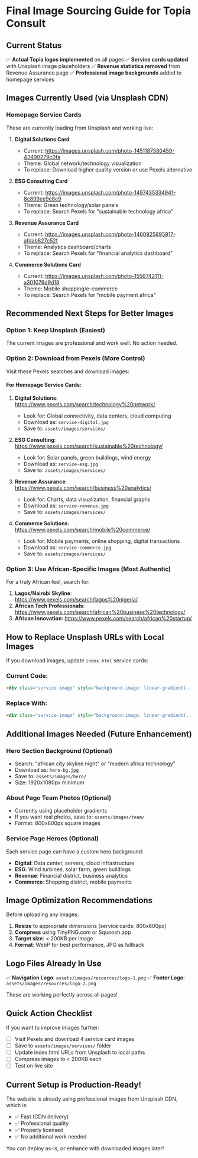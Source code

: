 # Final Image Sourcing Guide for Topia Consult

## Current Status
✅ **Actual Topia logos implemented** on all pages
✅ **Service cards updated** with Unsplash image placeholders
✅ **Revenue statistics removed** from Revenue Assurance page
✅ **Professional image backgrounds** added to homepage services

## Images Currently Used (via Unsplash CDN)

### Homepage Service Cards
These are currently loading from Unsplash and working live:

1. **Digital Solutions Card**
   - Current: https://images.unsplash.com/photo-1451187580459-43490279c0fa
   - Theme: Global network/technology visualization
   - To replace: Download higher quality version or use Pexels alternative

2. **ESG Consulting Card**
   - Current: https://images.unsplash.com/photo-1497435334941-8c899ee9e8e9
   - Theme: Green technology/solar panels
   - To replace: Search Pexels for "sustainable technology africa"

3. **Revenue Assurance Card**
   - Current: https://images.unsplash.com/photo-1460925895917-afdab827c52f
   - Theme: Analytics dashboard/charts
   - To replace: Search Pexels for "financial analytics dashboard"

4. **Commerce Solutions Card**
   - Current: https://images.unsplash.com/photo-1556742111-a301076d9d18
   - Theme: Mobile shopping/e-commerce
   - To replace: Search Pexels for "mobile payment africa"

## Recommended Next Steps for Better Images

### Option 1: Keep Unsplash (Easiest)
The current images are professional and work well. No action needed.

### Option 2: Download from Pexels (More Control)
Visit these Pexels searches and download images:

#### For Homepage Service Cards:
1. **Digital Solutions**: https://www.pexels.com/search/technology%20network/
   - Look for: Global connectivity, data centers, cloud computing
   - Download as: `service-digital.jpg`
   - Save to: `assets/images/services/`

2. **ESG Consulting**: https://www.pexels.com/search/sustainable%20technology/
   - Look for: Solar panels, green buildings, wind energy
   - Download as: `service-esg.jpg`
   - Save to: `assets/images/services/`

3. **Revenue Assurance**: https://www.pexels.com/search/business%20analytics/
   - Look for: Charts, data visualization, financial graphs
   - Download as: `service-revenue.jpg`
   - Save to: `assets/images/services/`

4. **Commerce Solutions**: https://www.pexels.com/search/mobile%20commerce/
   - Look for: Mobile payments, online shopping, digital transactions
   - Download as: `service-commerce.jpg`
   - Save to: `assets/images/services/`

### Option 3: Use African-Specific Images (Most Authentic)
For a truly African feel, search for:

1. **Lagos/Nairobi Skyline**: https://www.pexels.com/search/lagos%20nigeria/
2. **African Tech Professionals**: https://www.pexels.com/search/african%20business%20technology/
3. **African Innovation**: https://www.pexels.com/search/african%20startup/

## How to Replace Unsplash URLs with Local Images

If you download images, update `index.html` service cards:

### Current Code:
```html
<div class="service-image" style="background-image: linear-gradient(...), url('https://images.unsplash.com/...');">
```

### Replace With:
```html
<div class="service-image" style="background-image: linear-gradient(...), url('assets/images/services/service-digital.jpg');">
```

## Additional Images Needed (Future Enhancement)

### Hero Section Background (Optional)
- Search: "african city skyline night" or "modern africa technology"
- Download as: `hero-bg.jpg`
- Save to: `assets/images/hero/`
- Size: 1920x1080px minimum

### About Page Team Photos (Optional)
- Currently using placeholder gradients
- If you want real photos, save to: `assets/images/team/`
- Format: 800x800px square images

### Service Page Heroes (Optional)
Each service page can have a custom hero background:
- **Digital**: Data center, servers, cloud infrastructure
- **ESG**: Wind turbines, solar farm, green buildings
- **Revenue**: Financial district, business analytics
- **Commerce**: Shopping district, mobile payments

## Image Optimization Recommendations

Before uploading any images:
1. **Resize** to appropriate dimensions (service cards: 800x600px)
2. **Compress** using TinyPNG.com or Squoosh.app
3. **Target size**: < 200KB per image
4. **Format**: WebP for best performance, JPG as fallback

## Logo Files Already In Use
✅ **Navigation Logo**: `assets/images/resources/logo-1.png`
✅ **Footer Logo**: `assets/images/resources/logo-2.png`

These are working perfectly across all pages!

## Quick Action Checklist

If you want to improve images further:
- [ ] Visit Pexels and download 4 service card images
- [ ] Save to `assets/images/services/` folder
- [ ] Update index.html URLs from Unsplash to local paths
- [ ] Compress images to < 200KB each
- [ ] Test on live site

## Current Setup is Production-Ready!
The website is already using professional images from Unsplash CDN, which is:
- ✅ Fast (CDN delivery)
- ✅ Professional quality
- ✅ Properly licensed
- ✅ No additional work needed

You can deploy as-is, or enhance with downloaded images later!
